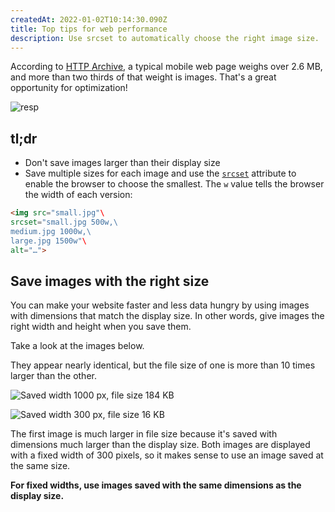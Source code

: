 ```yaml
---
createdAt: 2022-01-02T10:14:30.090Z
title: Top tips for web performance
description: Use srcset to automatically choose the right image size.
---
```

According to [HTTP Archive](https://httparchive.org/reports/state-of-images), a typical mobile web page weighs over 2.6 MB, and more than two thirds of that weight is images. That's a great opportunity for optimization!

![](https://web-dev.imgix.net/image/tcFciHGuF3MxnTr1y5ue01OGLBn2/8A7JasX5JOADmB1XkjMC.svg "resp")

## tl;dr

* Don't save images larger than their display size
* Save multiple sizes for each image and use the [`srcset`](https://developer.mozilla.org/docs/Web/HTML/Element/img#attr-srcset) attribute to enable the browser to choose the smallest. The `w` value tells the browser the width of each version:

```html
<img src="small.jpg"\
srcset="small.jpg 500w,\
medium.jpg 1000w,\
large.jpg 1500w"\
alt="…">
```



## Save images with the right size [](https://web.dev/use-srcset-to-automatically-choose-the-right-image/#save-images-with-the-right-size)

You can make your website faster and less data hungry by using images with dimensions that match the display size. In other words, give images the right width and height when you save them.

Take a look at the images below.

They appear nearly identical, but the file size of one is more than 10 times larger than the other.

![Saved width 1000 px, file size 184 KB](https://web-dev.imgix.net/image/admin/IHpM8DG6qiNlRcbfxnt8.jpg?auto=format&w=845 "Saved width 1000 px, file size 184 KB")



![Saved width 300 px, file size 16 KB](https://web-dev.imgix.net/image/admin/XThwdsYxfx6KHkMxgbYI.jpg?auto=format&w=338 "Saved width 300 px, file size 16 KB")

The first image is much larger in file size because it's saved with dimensions much larger than the display size. Both images are displayed with a fixed width of 300 pixels, so it makes sense to use an image saved at the same size.

**For fixed widths, use images saved with the same dimensions as the display size.**